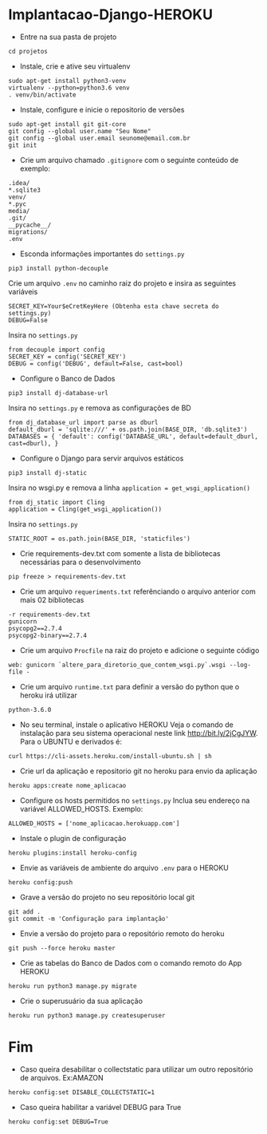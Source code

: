 # Implantacao-Django-HEROKU

* Entre na sua pasta de projeto
```
cd projetos
```
* Instale, crie e ative seu virtualenv
```
sudo apt-get install python3-venv
virtualenv --python=python3.6 venv
. venv/bin/activate
```
* Instale, configure e inicie o repositorio de versões
```
sudo apt-get install git git-core
git config --global user.name "Seu Nome"
git config --global user.email seunome@email.com.br
git init
```
* Crie um arquivo chamado `.gitignore` com o seguinte conteúdo de exemplo:

```
.idea/
*.sqlite3
venv/
*.pyc
media/
.git/
__pycache__/
migrations/
.env
```
* Esconda informações importantes do `settings.py`
```
pip3 install python-decouple
```
Crie um arquivo `.env` no caminho raiz do projeto e insira as seguintes variáveis
```
SECRET_KEY=Your$eCretKeyHere (Obtenha esta chave secreta do settings.py)
DEBUG=False
```
Insira no `settings.py`
```
from decouple import config
SECRET_KEY = config('SECRET_KEY')
DEBUG = config('DEBUG', default=False, cast=bool)
```
* Configure o Banco de Dados
```
pip3 install dj-database-url
```
Insira no `settings.py` e remova as configurações de BD
```
from dj_database_url import parse as dburl
default_dburl = 'sqlite:///' + os.path.join(BASE_DIR, 'db.sqlite3')
DATABASES = { 'default': config('DATABASE_URL', default=default_dburl, cast=dburl), }
```
* Configure o Django para servir arquivos estáticos
```
pip3 install dj-static
```
Insira no wsgi.py e remova a linha `application = get_wsgi_application()`
```
from dj_static import Cling
application = Cling(get_wsgi_application())
```
Insira no `settings.py`
```
STATIC_ROOT = os.path.join(BASE_DIR, 'staticfiles')
```
* Crie requirements-dev.txt com somente a lista de bibliotecas necessárias para o desenvolvimento
```
pip freeze > requirements-dev.txt
```
* Crie um arquivo `requeriments.txt` referênciando o arquivo anterior com mais 02 bibliotecas
```
-r requirements-dev.txt
gunicorn
psycopg2==2.7.4
psycopg2-binary==2.7.4
```
* Crie um arquivo `Procfile` na raiz do projeto e adicione o seguinte código
```
web: gunicorn `altere_para_diretorio_que_contem_wsgi.py`.wsgi --log-file -
```
* Crie um arquivo `runtime.txt` para definir a versão do python que o heroku irá utilizar
```
python-3.6.0
```
* No seu terminal, instale o aplicativo HEROKU
Veja o comando de instalação para seu sistema operacional neste link http://bit.ly/2jCgJYW. Para o UBUNTU e derivados é:
```
curl https://cli-assets.heroku.com/install-ubuntu.sh | sh
```
* Crie url da aplicação e repositorio git no heroku para envio da aplicação
```
heroku apps:create nome_aplicacao
```
* Configure os hosts permitidos no `settings.py`
Inclua seu endereço na variável ALLOWED_HOSTS. Exemplo:
```
ALLOWED_HOSTS = ['nome_aplicacao.herokuapp.com']
```
* Instale o plugin de configuração
```
heroku plugins:install heroku-config
```
* Envie as variáveis de ambiente do arquivo `.env` para o HEROKU 
```
heroku config:push
```
* Grave a versão do projeto no seu repositório local git
```
git add .
git commit -m 'Configuração para implantação'
```
* Envie a versão do projeto para o repositório remoto do heroku
```
git push --force heroku master
```
* Crie as tabelas do Banco de Dados com o comando remoto do App HEROKU
```
heroku run python3 manage.py migrate
```
* Crie o superusuário da sua aplicação
```
heroku run python3 manage.py createsuperuser
```
# Fim
* Caso queira desabilitar o collectstatic para utilizar um outro repositório de arquivos. Ex:AMAZON
```
heroku config:set DISABLE_COLLECTSTATIC=1
```
* Caso queira habilitar a variável DEBUG para True
```
heroku config:set DEBUG=True
```
